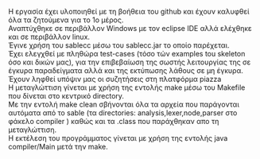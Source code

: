 Η εργασία έχει υλοποιηθεί με τη βοήθεια του github και έχουν καλυφθεί όλα τα ζητούμενα για το 1ο μέρος. <br>
Αναπτύχθηκε σε περιβάλλον Windows με τον eclipse IDE αλλά ελέχθηκε και σε περιβάλλον linux. <br> 
Έγινε χρήση του sablecc μέσω του sablecc.jar το οποίο παρέχεται. <br>
Έχει ελεγχθεί με πληθώρα test-cases (τόσο τών examples tou skeleton όσο και δικών μας), για την επιβεβαίωση της σωστής λειτουργίας της σε έγκυρα παραδείγματα αλλά και της εκτύπωσης λάθους σε μη έγκυρα. <br>
Έχουν ληφθεί υπόψιν μας οι συζητήσεις στη πλατφόρμα piazza <br>
Η μεταγλώττιση γίνεται με χρήση της εντολής make μέσω του Makefile που δίνεται στο κεντρικό directory. <br>
Με την εντολή make clean σβήνονται όλα τα αρχεία που παράγονται αυτόματα από το sable (τα directories: analysis,lexer,node,parser στο φάκελο compiler ) καθώς και τα .class που παράχθηκαν απο τη μεταγλώττιση. <br>
Η εκτέλεση του προγράμματος γίνεται με χρήση της εντολής java compiler/Main μετά την make. <br>